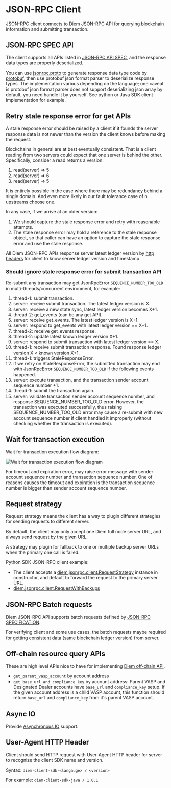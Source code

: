 # JSON-RPC Client

JSON-RPC client connects to Diem JSON-RPC API for querying blockchain information and submitting transaction.

## JSON-RPC SPEC API

The client supports all APIs listed in [JSON-RPC API SPEC][1], and the response data types are properly deserialized.

You can use [jsonrpc.proto][3] to generate response data type code by [protobuf][4], then use protobuf json format parser to deserialize response types. The implementation various depending on the language; one caveat is protobuf json format parser does not support deserializing json array by default, you need handle it by yourself. See python or Java SDK client implementation for example.


## Retry stale response error for get APIs

A stale response error should be raised by a client if it founds the server response data is not newer than the version the client knows before making the request.

Blockchains in general are at best eventually consistent. That is a client reading from two servers could expect that one server is behind the other. Specifically, consider a read returns a version:

1. read(server) => 5
2. read(server) => 6
3. read(server) => 5

It is entirely possible in the case where there may be redundancy behind a single domain. And even more likely in our fault tolerance case of n upstreams choose one.

In any case, if we arrive at an older version:

1. We should capture the stale response error and retry with reasonable attampts.
2. The stale response error may hold a reference to the stale response object, so that caller can have an option to capture the stale response error and use the stale response.

All Diem JSON-RPC APIs response server latest ledger version by [http headers](https://github.com/diem/diem/blob/master/json-rpc/json-rpc-spec.md#http-response-headers-extensions) for client to know server ledger version and timestamp.

### Should ignore stale response error for submit transaction API

Re-submit any transaction may get JsonRpcError `SEQUENCE_NUMBER_TOO_OLD` in multi-threads/concurrent environment, for example:

1. thread-1: submit transaction.
2. server: receive submit transaction. The latest ledger version is X.
3. server: receive a new state sync, latest ledger version becomes X+1.
4. thread-2: get_events (can be any get API).
5. server: receive get_events. The latest ledger version is X+1.
6. server: respond to get_events with latest ledger version == X+1.
7. thread-2: receive get_events response.
8. thread-2: update latest known ledger version X+1.
9. server: respond to submit transaction with latest ledger version == X.
10. thread-1: receive submit transaction response. Found response ledger version X < known version X+1.
11. thread-1: triggers StaleResponseError.
12. if we retry on StaleResponseError, the submitted transaction may end with JsonRpcError `SEQUENCE_NUMBER_TOO_OLD`
    if the following events happened.
13. server: execute transaction, and the transaction sender account sequence number +1.
14. thread-1: submit the transaction again.
15. server: validate transaction sender account sequence number, and response SEQUENCE_NUMBER_TOO_OLD error.
    However, the transaction was executed successfully, thus raising SEQUENCE_NUMBER_TOO_OLD error may cause
    a re-submit with new account sequence number if client handled it improperly (without checking whether
    the transaction is executed).

## Wait for transaction execution

Wait for transaction execution flow diagram:

![Wait for transaction execution flow diagram](json_rpc_client/wait-for-txn.png)

For timeout and expiration error, may raise error message with sender account sequence number and transaction sequence number.
One of reasons causes the timeout and expiration is the transaction sequence number is bigger than sender account sequence number.


## Request strategy

Request strategy means the client has a way to plugin different strategies for sending requests to different server.

By default, the client may only accept one Diem full node server URL, and always send request by the given URL.

A strategy may plugin for fallback to one or multiple backup server URLs when the primary one call is failed.

Python SDK JSON-RPC client example:
* The client accepts a [diem.jsonrpc.client.RequestStrategy](https://diem.github.io/client-sdk-python/diem/jsonrpc/client.html#diem.jsonrpc.client.RequestStrategy) instance in constructor, and default to forward the request to the primary server URL.
* [diem.jsonrpc.client.RequestWithBackups](https://diem.github.io/client-sdk-python/diem/jsonrpc/client.html#diem.jsonrpc.client.RequestWithBackups)


## JSON-RPC Batch requests

Diem JSON-RPC API supports batch requests defined by [JSON-RPC SPECIFICATION][2].

For verifying client and some use cases, the batch requests maybe required for getting consistent data (same blockchain ledger version) from server.


## Off-chain resource query APIs

These are high level APIs nice to have for implementing [Diem off-chain API][5].

* `get_parent_vasp_account` by account address
* `get_base_url_and_compliance_key` by account address: Parent VASP and Designated Dealer accounts have `base_url` and `compliance_key` setup. If the given account address is a child VASP account, this function should return `base_url` and `compliance_key` from it's parent VASP account.


## Async IO

Provide [Asynchronous IO](https://en.wikipedia.org/wiki/Asynchronous_I/O) support.


## User-Agent HTTP Header

Client should send HTTP request with User-Agent HTTP header for server to recognize the client SDK name and version.

Syntax: `diem-client-sdk-<langauge> / <version>`

For example: `diem-client-sdk-java / 1.0.1`


[1]: https://github.com/diem/diem/blob/master/json-rpc/json-rpc-spec.md
[2]: https://www.jsonrpc.org/specification#batch
[3]: https://github.com/diem/diem/blob/master/json-rpc/types/src/proto/jsonrpc.proto
[4]: https://developers.google.com/protocol-buffers
[5]: https://dip.diem.com/dip-1
